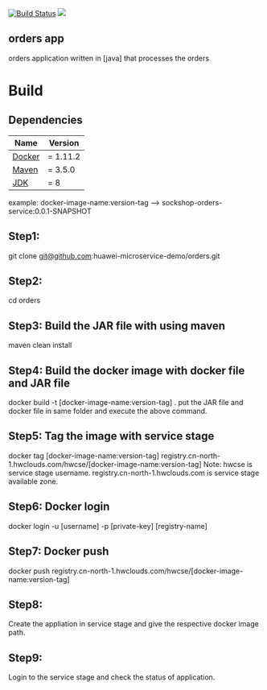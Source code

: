 
[![Build Status](https://travis-ci.org/microservices-demo/shipping.svg?branch=master)](https://travis-ci.org/microservices-demo/orders)
[![](https://images.microbadger.com/badges/image/weaveworksdemos/orders.svg)](http://microbadger.com/images/weaveworksdemos/orders "Get your own image badge on microbadger.com")


orders app
---
orders application written in [java] that processes the orders

# Build

## Dependencies

<table>
  <thead>
    <tr>
      <th>Name</th>
      <th>Version</th>
    </tr>
  </thead>
  <tbody>
    <tr>
      <td><a href="https://docker.com">Docker</a></td>
      <td>= 1.11.2</td>
    </tr>
    <tr>
      <td><a href="https://maven.com">Maven</a></td>
      <td>= 3.5.0</td>
    </tr>
    <tr>
      <td><a href="https://oracle.com">JDK</a></td>
      <td>= 8</td>
    </tr>
  </tbody>
</table>

example: docker-image-name:version-tag --> sockshop-orders-service:0.0.1-SNAPSHOT

## Step1: 
git clone git@github.com:huawei-microservice-demo/orders.git

## Step2:
cd orders

## Step3: Build the JAR file with using maven
maven clean install

## Step4: Build the docker image with docker file and JAR file
docker build -t [docker-image-name:version-tag] .
put the JAR file and docker file in same folder and execute the above command.

## Step5: Tag the image with service stage
docker tag [docker-image-name:version-tag]  registry.cn-north-1.hwclouds.com/hwcse/[docker-image-name:version-tag]
Note: hwcse is service stage username.
      registry.cn-north-1.hwclouds.com is service stage available zone.
      
## Step6: Docker login
docker login -u [username] -p [private-key] [registry-name]

## Step7: Docker push
docker push registry.cn-north-1.hwclouds.com/hwcse/[docker-image-name:version-tag]

## Step8: 
Create the appliation in service stage and give the respective docker image path.

## Step9: 
Login to the service stage and check the status of application.
